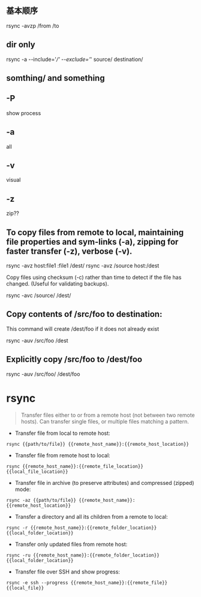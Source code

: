 ## 基本顺序

rsync -avzp /from /to

## dir only
rsync -a --include='*/' --exclude='*' source/ destination/

## somthing/ and something


## -P
show process

## -a
all

## -v
visual

## -z
zip??

## To copy files from remote to local, maintaining file properties and sym-links (-a), zipping for faster transfer (-z), verbose (-v).

rsync -avz host:file1 :file1 /dest/
rsync -avz /source host:/dest

Copy files using checksum (-c) rather than time to detect if the file has changed. (Useful for validating backups).

rsync -avc /source/ /dest/

## Copy contents of /src/foo to destination:

This command will create /dest/foo if it does not already exist

rsync -auv /src/foo /dest



## Explicitly copy /src/foo to /dest/foo

rsync -auv /src/foo/ /dest/foo


# rsync

> Transfer files either to or from a remote host (not between two remote hosts).
> Can transfer single files, or multiple files matching a pattern.

- Transfer file from local to remote host:

`rsync {{path/to/file}} {{remote_host_name}}:{{remote_host_location}}`

- Transfer file from remote host to local:

`rsync {{remote_host_name}}:{{remote_file_location}} {{local_file_location}}`

- Transfer file in archive (to preserve attributes) and compressed (zipped) mode:

`rsync -az {{path/to/file}} {{remote_host_name}}:{{remote_host_location}}`

- Transfer a directory and all its children from a remote to local:

`rsync -r {{remote_host_name}}:{{remote_folder_location}} {{local_folder_location}}`

- Transfer only updated files from remote host:

`rsync -ru {{remote_host_name}}:{{remote_folder_location}} {{local_folder_location}}`

- Transfer file over SSH and show progress:

`rsync -e ssh --progress {{remote_host_name}}:{{remote_file}} {{local_file}}`
